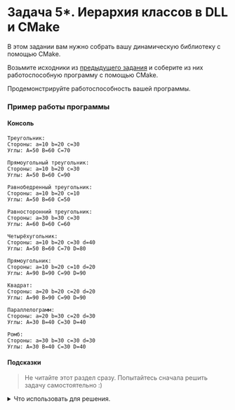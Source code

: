 # Задача 5*. Иерархия классов в DLL и CMake
В этом задании вам нужно собрать вашу динамическую библиотеку с помощью CMake.

Возьмите исходники из [предыдущего задания](../03) и соберите из них работоспособную программу с помощью CMake.

Продемонстрируйте работоспособность вашей программы.

### Пример работы программы
#### Консоль
```
Треугольник:
Стороны: a=10 b=20 c=30
Углы: A=50 B=60 C=70

Прямоугольный треугольник:
Стороны: a=10 b=20 c=30
Углы: A=50 B=60 C=90

Равнобедренный треугольник:
Стороны: a=10 b=20 c=10
Углы: A=50 B=60 C=50

Равносторонний треугольник:
Стороны: a=30 b=30 c=30
Углы: A=60 B=60 C=60

Четырёхугольник:
Стороны: a=10 b=20 c=30 d=40
Углы: A=50 B=60 C=70 D=80

Прямоугольник:
Стороны: a=10 b=20 c=10 d=20
Углы: A=90 B=90 C=90 D=90

Квадрат:
Стороны: a=20 b=20 c=20 d=20
Углы: A=90 B=90 C=90 D=90

Параллелограмм:
Стороны: a=20 b=30 c=20 d=30
Углы: A=30 B=40 C=30 D=40

Ромб:
Стороны: a=30 b=30 c=30 d=30
Углы: A=30 B=40 C=30 D=40
```

#### Подсказки

> Не читайте этот раздел сразу. Попытайтесь сначала решить задачу самостоятельно :)

<details>

<summary>Что использовать для решения.</summary>

Для добавления библиотеки в проект CMake используйте команду `add_library`.

Для связывания приложения и библиотеки используйте команду `target_link_libraries`.

При желании вы можете избавиться от специального синтаксиса для экспорта с помощью команды CMake `set(CMAKE_WINDOWS_EXPORT_ALL_SYMBOLS ON)`.

</details>
